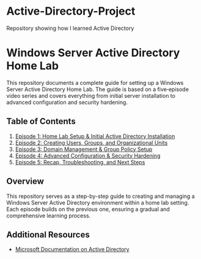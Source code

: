 # Active-Directory-Project
Repository showing how I learned Active Directory

# Windows Server Active Directory Home Lab

This repository documents a complete guide for setting up a Windows Server Active Directory Home Lab. The guide is based on a five‑episode video series and covers everything from initial server installation to advanced configuration and security hardening.

## Table of Contents

1. [Episode 1: Home Lab Setup & Initial Active Directory Installation](docs/Episode1_Setup.md)
2. [Episode 2: Creating Users, Groups, and Organizational Units](docs/Episode2_Users_Groups.md)
3. [Episode 3: Domain Management & Group Policy Setup](docs/Episode3_Domain_GroupPolicy.md)
4. [Episode 4: Advanced Configuration & Security Hardening](docs/Episode4_Advanced_Config.md)
5. [Episode 5: Recap, Troubleshooting, and Next Steps](docs/Episode5_Recap_NextSteps.md)

## Overview

This repository serves as a step-by-step guide to creating and managing a Windows Server Active Directory environment within a home lab setting. Each episode builds on the previous one, ensuring a gradual and comprehensive learning process.

## Additional Resources

- [Microsoft Documentation on Active Directory](https://docs.microsoft.com/en-us/windows-server/identity/ad-ds/get-started/virtual-dc/active-directory-domain-services-overview)

